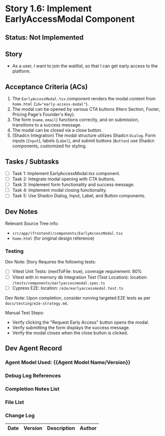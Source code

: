 # Story 1.6: Implement EarlyAccessModal Component

## Status: Not Implemented

## Story

- As a user, I want to join the waitlist, so that I can get early access to the platform.

## Acceptance Criteria (ACs)

1.  The `EarlyAccessModal.tsx` component renders the modal content from `home.html` (`id="early-access-modal"`).
2.  The modal can be opened by various CTA buttons (Hero Section, Footer, Pricing Page's Founder's Key).
3.  The form (`name`, `email`) functions correctly, and on submission, transitions to a success message.
4.  The modal can be closed via a close button.
5.  (Shadcn Integration) The modal structure utilizes Shadcn `Dialog`. Form inputs (`Input`), labels (`Label`), and submit buttons (`Button`) use Shadcn components, customized for styling.

## Tasks / Subtasks

- [ ] Task 1: Implement EarlyAccessModal.tsx component.
- [ ] Task 2: Integrate modal opening with CTA buttons.
- [ ] Task 3: Implement form functionality and success message.
- [ ] Task 4: Implement modal closing functionality.
- [ ] Task 5: Use Shadcn Dialog, Input, Label, and Button components.

## Dev Notes

Relevant Source Tree info:
- `src/app/(frontend)/components/EarlyAccessModal.tsx`
- `home.html` (for original design reference)

### Testing

Dev Note: Story Requires the following tests:

- [ ] Vitest Unit Tests: (nextToFile: true), coverage requirement: 80%
- [ ] Vitest with in memory db Integration Test (Test Location): location: `/tests/components/earlyaccessmodal.spec.ts`
- [ ] Cypress E2E: location: `/e2e/earlyaccessmodal.test.ts`

Dev Note: Upon completion, consider running targeted E2E tests as per `docs/testing/e2e-strategy.md`.

Manual Test Steps:
- Verify clicking the "Request Early Access" button opens the modal.
- Verify submitting the form displays the success message.
- Verify the modal closes when the close button is clicked.

## Dev Agent Record

### Agent Model Used: {{Agent Model Name/Version}}

### Debug Log References

### Completion Notes List

### File List

### Change Log

| Date | Version | Description | Author |
| :--- | :------ | :---------- | :----- |
